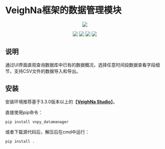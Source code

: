 # VeighNa框架的数据管理模块

<p align="center">
  <img src ="https://vnpy.oss-cn-shanghai.aliyuncs.com/vnpy-logo.png"/>
</p>

<p align="center">
    <img src ="https://img.shields.io/badge/version-1.1.0-blueviolet.svg"/>
    <img src ="https://img.shields.io/badge/platform-windows|linux|macos-yellow.svg"/>
    <img src ="https://img.shields.io/badge/python-3.8|3.9|3.10-blue.svg" />
    <img src ="https://img.shields.io/github/license/vnpy/vnpy.svg?color=orange"/>
</p>

## 说明

通过UI界面直观查询数据库中已有的数据概况，选择任意时间段数据查看字段细节，支持CSV文件的数据导入和导出。

## 安装

安装环境推荐基于3.3.0版本以上的【[**VeighNa Studio**](https://www.vnpy.com)】。

直接使用pip命令：

```
pip install vnpy_datamanager
```


或者下载源代码后，解压后在cmd中运行：

```
pip install .
```
